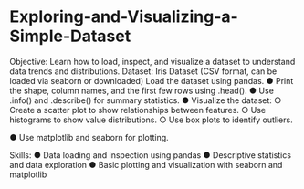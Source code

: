 # Exploring-and-Visualizing-a-Simple-Dataset
Objective: Learn how to load, inspect, and visualize a dataset to understand data trends and distributions. Dataset: Iris Dataset (CSV format, can be loaded via seaborn or downloaded)
Load the dataset using pandas.
● Print the shape, column names, and the first few rows using .head().
● Use .info() and .describe() for summary statistics.
● Visualize the dataset:
○ Create a scatter plot to show relationships between features.
○ Use histograms to show value distributions.
○ Use box plots to identify outliers.

● Use matplotlib and seaborn for plotting.

Skills:
● Data loading and inspection using pandas
● Descriptive statistics and data exploration
● Basic plotting and visualization with seaborn and matplotlib
